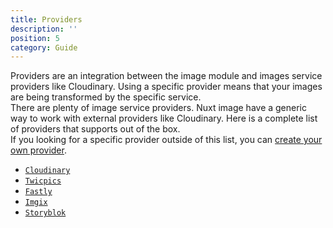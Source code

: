 ```yaml
---
title: Providers
description: ''
position: 5
category: Guide
---
```


Providers are an integration between the image module and images service providers like Cloudinary. Using a specific provider means that your images are being transformed by the specific service.  
There are plenty of image service providers. Nuxt image have a generic way to work with external providers like Cloudinary. Here is a complete list of providers that supports out of the box.  
If you looking for a specific provider outside of this list, you can [create your own provider](/custom-provider).

- [`Cloudinary`](/providers/cloudinary)
- [`Twicpics`](/providers/twicpics)
- [`Fastly`](/providers/fastly)
- [`Imgix`](/providers/imgix)
- [`Storyblok`](/providers/storyblok)